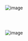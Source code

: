 ![image](https://github.com/Harshit-2/3d_Portfolio/assets/102576901/2783d30e-4396-4a34-8cc4-4e95e139a1c9)

<br>
<br>

![image](https://github.com/Harshit-2/3d_Portfolio/assets/102576901/166d5e80-11a5-42c0-9180-8e6467427873)
